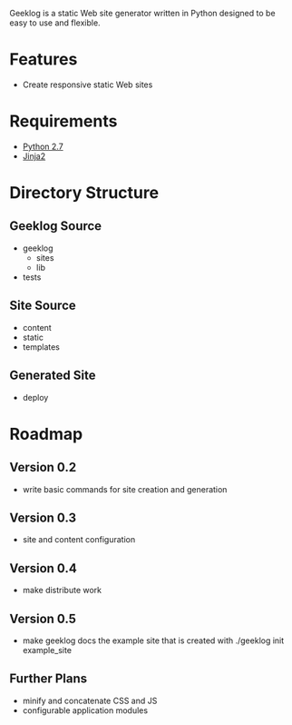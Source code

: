 Geeklog is a static Web site generator written in Python designed to be easy
to use and flexible.

# Features
* Create responsive static Web sites

# Requirements
* [Python 2.7](http://python.org/)
* [Jinja2](http://jinja.pocoo.org/)

# Directory Structure

## Geeklog Source
* geeklog
    * sites
    * lib
* tests

## Site Source
* content
* static
* templates

## Generated Site
* deploy

# Roadmap

## Version 0.2

* write basic commands for site creation and generation

## Version 0.3

* site and content configuration

## Version 0.4

* make distribute work

## Version 0.5

* make geeklog docs the example site that is created with ./geeklog init example_site

## Further Plans

* minify and concatenate CSS and JS
* configurable application modules

